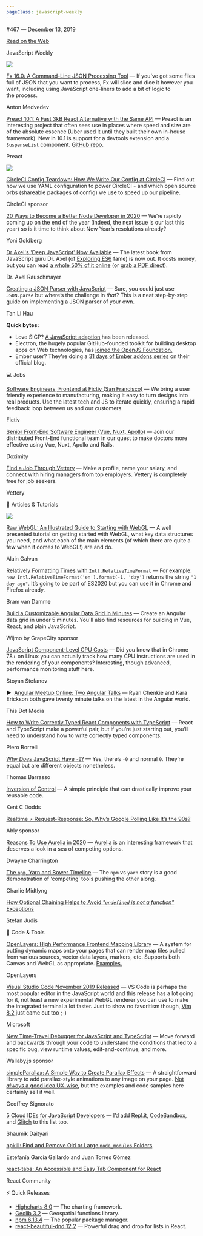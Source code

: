 ```yaml
---
pageClass: javascript-weekly
---
```


<!-- left/right splitbar -->
  

#467 — December 13, 2019

[Read on the Web](https://javascriptweekly.com/link/81373/web)

<!-- masthead -->
 

JavaScript Weekly

 
[![](https://res.cloudinary.com/cpress/image/upload/w_1280,e_sharpen:60/lhdfkw00pph5x95njlip.jpg)](https://javascriptweekly.com/link/81374/web)
 
 

[Fx 16.0: A Command-Line JSON Processing Tool](https://javascriptweekly.com/link/81374/web "github.com") — If you’ve got some files full of JSON that you want to process, Fx will slice and dice it however you want, including using JavaScript one-liners to add a bit of logic to the process.

Anton Medvedev

 

[Preact 10.1: A Fast 3kB React Alternative with the Same API](https://javascriptweekly.com/link/81375/web "github.com") — Preact is an interesting project that often sees use in places where speed and size are of the absolute essence \(Uber used it until they built their own in-house framework\). New in 10.1 is support for a devtools extension and a `SuspenseList` component. [GitHub repo](https://javascriptweekly.com/link/81376/web).

Preact

 
[![](https://copm.s3.amazonaws.com/977ac8d4.png)](https://javascriptweekly.com/link/81377/web)

[CircleCI Config Teardown: How We Write Our Config at CircleCI](https://javascriptweekly.com/link/81377/web "circleci.com") — Find out how we use YAML configuration to power CircleCI \- and which open source orbs \(shareable packages of config\) we use to speed up our pipeline.

CircleCI sponsor

 

[20 Ways to Become a Better Node Developer in 2020](https://javascriptweekly.com/link/81378/web "t.co") — We’re rapidly coming up on the end of the year \(indeed, the next issue is our last this year\) so is it time to think about New Year’s resolutions already\?

Yoni Goldberg

 

[Dr Axel's 'Deep JavaScript' Now Available](https://javascriptweekly.com/link/81379/web "exploringjs.com") — The latest book from JavaScript guru Dr. Axel \(of [Exploring ES6](https://javascriptweekly.com/link/81380/web) fame\) is now out. It costs money, but you can read [a whole 50\% of it online](https://javascriptweekly.com/link/81381/web) \(or [grab a PDF direct](https://javascriptweekly.com/link/81382/web)\).

Dr. Axel Rauschmayer

 

[Creating a JSON Parser with JavaScript](https://javascriptweekly.com/link/81383/web "lihautan.com") — Sure, you could just use `JSON.parse` but where’s the challenge in _that_\? This is a neat step-by-step guide on implementing a JSON parser of your own.

Tan Li Hau

 
<!-- normal content section -->
 

**Quick bytes:**

- Love SICP\? [A JavaScript adaption](https://javascriptweekly.com/link/81416/web) has been released.
- Electron, the hugely popular GitHub-founded toolkit for building desktop apps on Web technologies, has [joined the OpenJS Foundation.](https://javascriptweekly.com/link/81384/web)
- Ember user\? They're doing a [31 days of Ember addons series](https://javascriptweekly.com/link/81385/web) on their official blog.

 

💻 Jobs

 

[Software Engineers, Frontend at Fictiv \(San Francisco\)](https://javascriptweekly.com/link/81386/web "boards.greenhouse.io") — We bring a user friendly experience to manufacturing, making it easy to turn designs into real products. Use the latest tech and JS to iterate quickly, ensuring a rapid feedback loop between us and our customers.

Fictiv

 

[Senior Front-End Software Engineer \(Vue, Nuxt, Apollo\)](https://javascriptweekly.com/link/81387/web "grnh.se") — Join our distributed Front-End functional team in our quest to make doctors more effective using Vue, Nuxt, Apollo and Rails.

Doximity

 

[Find a Job Through Vettery](https://javascriptweekly.com/link/81388/web "www.vettery.com") — Make a profile, name your salary, and connect with hiring managers from top employers. Vettery is completely free for job seekers.

Vettery

 

📘 Articles \& Tutorials

 
[![](https://res.cloudinary.com/cpress/image/upload/w_1280,e_sharpen:60/v1576246863/rlv89iikozqdnmluyufl.png)](https://javascriptweekly.com/link/81389/web)
 

[Raw WebGL: An Illustrated Guide to Starting with WebGL](https://javascriptweekly.com/link/81389/web "alain.xyz") — A well presented tutorial on getting started with WebGL, what key data structures you need, and what each of the main elements \(of which there are quite a few when it comes to WebGL\!\) are and do.

Alain Galvan

 

[Relatively Formatting Times with `Intl.RelativeTimeFormat`](https://javascriptweekly.com/link/81391/web "www.bram.us") — For example: `new Intl.RelativeTimeFormat('en').format(-1, 'day')` returns the string `"1 day ago"`. It’s going to be part of ES2020 but you can use it in Chrome and Firefox already.

Bram van Damme

 

[Build a Customizable Angular Data Grid in Minutes](https://javascriptweekly.com/link/81390/web "www.grapecity.com") — Create an Angular data grid in under 5 minutes. You'll also find resources for building in Vue, React, and plain JavaScript.

Wijmo by GrapeCity sponsor

 

[JavaScript Component-Level CPU Costs](https://javascriptweekly.com/link/81392/web "calendar.perfplanet.com") — Did you know that in Chrome 78+ on Linux you can actually track how many CPU instructions are used in the rendering of your components\? Interesting, though advanced, performance monitoring stuff here.

Stoyan Stefanov

 

▶  [Angular Meetup Online: Two Angular Talks](https://javascriptweekly.com/link/81393/web "www.youtube.com") — Ryan Chenkie and Kara Erickson both gave twenty minute talks on the latest in the Angular world.

This Dot Media

 

[How to Write Correctly Typed React Components with TypeScript](https://javascriptweekly.com/link/81394/web "blog.logrocket.com") — React and TypeScript make a powerful pair, but if you’re just starting out, you’ll need to understand how to write correctly typed components.

Piero Borrelli

 

[Why _Does_ JavaScript Have `-0`\?](https://javascriptweekly.com/link/81396/web "medium.com") — Yes, there’s `-0` and normal `0`. They’re equal but are different objects nonetheless.

Thomas Barrasso

 

[Inversion of Control](https://javascriptweekly.com/link/81397/web "kentcdodds.com") — A simple principle that can drastically improve your reusable code.

Kent C Dodds

 

[Realtime ≠ Request-Response: So, Why’s Google Polling Like It’s the 90s\?](https://javascriptweekly.com/link/81395/web "www.ably.io")

Ably sponsor

 

[Reasons To Use Aurelia in 2020](https://javascriptweekly.com/link/81398/web "ilikekillnerds.com") — [Aurelia](https://javascriptweekly.com/link/81399/web) is an interesting framework that deserves a look in a sea of competing options.

Dwayne Charrington

 

[The `npm`, Yarn and Bower Timeline](https://javascriptweekly.com/link/81400/web "javascript.christmas") — The `npm` vs `yarn` story is a good demonstration of ‘competing’ tools pushing the other along.

Charlie Midtlyng

 

[How Optional Chaining Helps to Avoid _"`undefined` is not a function"_ Exceptions](https://javascriptweekly.com/link/81417/web "www.stefanjudis.com")

Stefan Judis

 

🔧 Code \& Tools

 

[OpenLayers: High Performance Frontend Mapping Library](https://javascriptweekly.com/link/81401/web "openlayers.org") — A system for putting dynamic maps onto your pages that can render map tiles pulled from various sources, vector data layers, markers, etc. Supports both Canvas and WebGL as appropriate. [Examples.](https://javascriptweekly.com/link/81418/web)

OpenLayers

 

[Visual Studio Code November 2019 Released](https://javascriptweekly.com/link/81402/web "code.visualstudio.com") — VS Code is perhaps the most popular editor in the JavaScript world and this release has a lot going for it, not least a new experimental WebGL renderer you can use to make the integrated terminal a lot faster. Just to show no favoritism though, [Vim 8.2](https://javascriptweekly.com/link/81419/web) just came out too ;-\)

Microsoft

 

[New Time-Travel Debugger for JavaScript and TypeScript](https://javascriptweekly.com/link/81403/web "wallabyjs.com") — Move forward and backwards through your code to understand the conditions that led to a specific bug, view runtime values, edit-and-continue, and more.

Wallaby.js sponsor

 

[simpleParallax: A Simple Way to Create Parallax Effects](https://javascriptweekly.com/link/81404/web "simpleparallax.com") — A straightforward library to add parallax-style animations to any image on your page. [Not _always_ a good idea UX-wise](https://javascriptweekly.com/link/81405/web), but the examples and code samples here certainly sell it well.

Geoffrey Signorato

 

[5 Cloud IDEs for JavaScript Developers](https://javascriptweekly.com/link/81406/web "blog.bitsrc.io") — I’d add [Repl.it](https://javascriptweekly.com/link/81407/web), [CodeSandbox](https://javascriptweekly.com/link/81408/web), and [Glitch](https://javascriptweekly.com/link/81409/web) to this list too.

Shaumik Daityari

 

[npkill: Find and Remove Old or Large `node_modules` Folders](https://javascriptweekly.com/link/81410/web "github.com")

Estefanía García Gallardo and Juan Torres Gómez

 

[react-tabs: An Accessible and Easy Tab Component for React](https://javascriptweekly.com/link/81411/web "github.com")

React Community

 
<!-- normal content section -->
 

⚡️ Quick Releases

- [Highcharts 8.0](https://javascriptweekly.com/link/81412/web) — The charting framework.
- [Geolib 3.2](https://javascriptweekly.com/link/81413/web) — Geospatial functions library.
- [npm 6.13.4](https://javascriptweekly.com/link/81414/web) — The popular package manager.
- [react-beautiful-dnd 12.2](https://javascriptweekly.com/link/81415/web) — Powerful drag and drop for lists in React.
